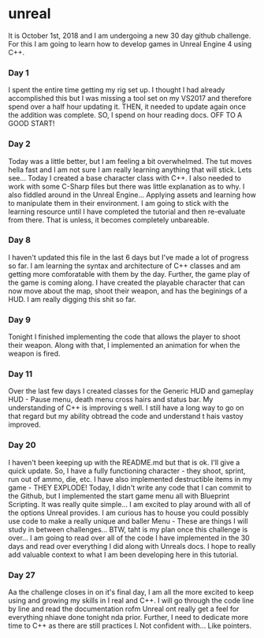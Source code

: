 # unreal
It is October 1st, 2018 and I am undergoing a new 30 day github challenge. For this I am going to learn how to develop games in Unreal Engine 4 using C++. 

### Day 1
I spent the entire time getting my rig set up. I thought I had already accomplished this but I was missing a tool set on my VS2017 and therefore spend over a half hour updating it. THEN, it needed to update again once the addition was complete. SO, I spend on hour reading docs. OFF TO A GOOD START!

### Day 2
Today was a little better, but I am feeling a bit overwhelmed. The tut moves hella fast and I am not sure I am really learning anything that will stick. Lets see... Today I created a base character class with C++. I also needed to work with some C-Sharp files but there was little explanation as to why. I also fiddled around in the Unreal Engine... Applying assets and learning how to manipulate them in their environment. I am going to stick with the learning resource until I have completed the tutorial and then re-evaluate from there. That is unless, it becomes completely unbareable. 

### Day 8
I haven't updated this file in the last 6 days but I've made a lot of progress so far. I am learning the syntax and architecture of C++ classes and am getting more comforatable with them by the day. Further, the game play of the game is coming along. I have created the playable character that can now move about the map, shoot their weapon, and has the beginings of a HUD. I am really digging this shit so far.

### Day 9
Tonight I finished implementing the code that allows the player to shoot their weapon. Along with that, I implemented an animation for when the weapon is fired. 


### Day 11
Over the last few days I created classes for the Generic HUD and gameplay HUD - Pause menu, death menu cross hairs and status bar. My understanding of C++ is improving s well. I still have  a long way to go on that regard but my ability obtread the code and understand t hais vastoy improved.

### Day 20
I haven't been keeping up with the README.md but that is ok. I'll give a quick update. So, I have a fully functioning character - they shoot, sprint, run out of ammo, die, etc. I have also implemented destructible items in my game - THEY EXPLODE! Today, I didn't write any code that I can commit to the Github, but I implemented the start game menu all with Blueprint Scripting. It was really quite simple... I am excited to play around with all of the options Unreal provides. I am curious has to house you could possibly use code to make a really unique and baller Menu - These are things I will study in between challenges... BTW, taht is my plan once this challenge is over... I am going to read over all of the code I have implemented in the 30 days and read over everything I did along with Unreals docs. I hope to really add valuable context to what I am been developing here in this tutorial.

### Day 27
Aa the challenge closes in on it's final day, I am all the more excited to keep using and growing my skills in I real and C++. I will go through the code line by line and read the documentation rofm Unreal ont really get a feel for everything nhiave done tonight nda prior. Further, I need to dedicate more time to C++ as there are still practices I. Not confident with... Like pointers.

